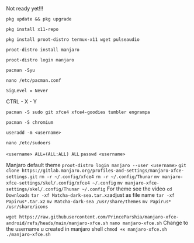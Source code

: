 Not ready yet!!!

```
pkg update && pkg upgrade
```
```
pkg install x11-repo
``` 
```
pkg install proot-distro termux-x11 wget pulseaudio
```
```
proot-distro install manjaro
```
```
proot-distro login manjaro
```
```
pacman -Syu
```
```
nano /etc/pacman.conf
```
```
SigLevel = Never
```
CTRL - X - Y
```
pacman -S sudo git xfce4 xfce4-goodies tumbler engrampa
```
```
pacman -S chromium
```
```
useradd -m <username>
```
```
nano /etc/sudoers
```
```<username> ALL=(ALL:ALL) ALL```
```passwd <username>```

Manjaro default theme
```proot-distro login manjaro --user <username>```
```git clone https://gitlab.manjaro.org/profiles-and-settings/manjaro-xfce-settings.git```
```rm -r ~/.config/xfce4```
```rm -r ~/.config/Thunar```
```mv manjaro-xfce-settings/skel/.config/xfce4 ~/.config```
```mv manjaro-xfce-settings/skel/.config/Thunar ~/.config```
For theme see the video 
```cd Downloads```
```tar -xf Matcha-dark-sea.tar.xz```adjust as file name
```tar -xf Papirus*.tar.xz```
```mv Matcha-dark-sea /usr/share/themes```
```mv Papirus* /usr/share/icons```

```wget https://raw.githubusercontent.com/PrinceParshia/manjaro-xfce-android/refs/heads/main/manjaro-xfce.sh```
```nano manjaro-xfce.sh```
Change <username> to the username u created in manjaro shell
```chmod +x manjaro-xfce.sh```
```./manjaro-xfce.sh```
